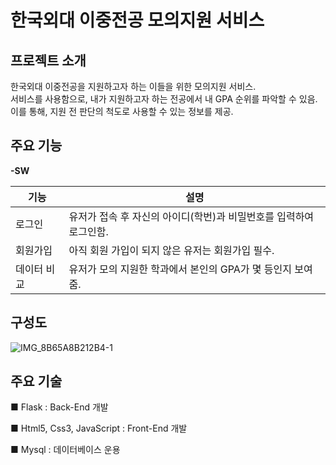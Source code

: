 # 한국외대 이중전공 모의지원 서비스
## 프로젝트 소개
한국외대 이중전공을 지원하고자 하는 이들을 위한 모의지원 서비스.  
서비스를 사용함으로, 내가 지원하고자 하는 전공에서 내 GPA 순위를 파악할 수 있음.  
이를 통해, 지원 전 판단의 척도로 사용할 수 있는 정보를 제공.  

## 주요 기능
**-SW**

| 기능 | 설명 |
| ------ | ------ |
| 로그인 | 유저가 접속 후 자신의 아이디(학번)과 비밀번호를 입력하여 로그인함. |
| 회원가입 | 아직 회원 가입이 되지 않은 유저는 회원가입 필수. |
| 데이터 비교 | 유저가 모의 지원한 학과에서 본인의 GPA가 몇 등인지 보여줌. |

## 구성도

![IMG_8B65A8B212B4-1](https://user-images.githubusercontent.com/83502596/194326930-9dd2b897-fc8f-4f63-85a8-dcf9a593560b.jpeg)


## 주요 기술
■ Flask : Back-End 개발

■ Html5, Css3, JavaScript :  Front-End 개발

■ Mysql : 데이터베이스 운용  
